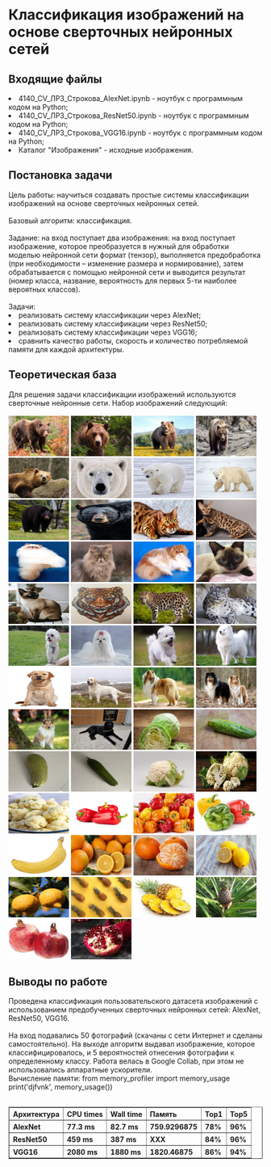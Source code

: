 <h1>Классификация изображений на основе сверточных нейронных сетей</h1>
<h2>Входящие файлы</h2>
<li>4140_CV_ЛР3_Строкова_AlexNet.ipynb - ноутбук с программным кодом на Python;
<li>4140_CV_ЛР3_Строкова_ResNet50.ipynb - ноутбук с программным кодом на Python;
<li>4140_CV_ЛР3_Строкова_VGG16.ipynb - ноутбук с программным кодом на Python;
<li>Каталог "Изображения" - исходные изображения.
<h2>Постановка задачи</h2>
Цель работы: научиться создавать простые системы классификации изображений на основе сверточных нейронных сетей. <br>
<br>
Базовый алгоритм: классификация.<br>
<br>
Задание: на вход поступает два изображения: на вход поступает изображение, которое преобразуется в нужный для обработки моделью нейронной сети формат (тензор), выполняется предобработка (при необходимости – изменение размера и нормирование), затем обрабатывается с помощью нейронной сети и выводится результат (номер класса, название, вероятность для первых 5-ти наиболее вероятных классов). <br>
<br>
Задачи: 
<li> реализовать систему классификации через AlexNet;
<li> реализовать систему классификации через ResNet50;
<li> реализовать систему классификации через VGG16;
<li> сравнить качество работы, скорость и количество потребляемой памяти для каждой архитектуры.
<br>
<h2>Теоретическая база</h2>
Для решения задачи классификации изображений используются сверточные нейронные сети. Набор изображений следующий:<br>
<br>
<img src="Изображения/1.jpg"/ width="120" height="80">
<img src="Изображения/2.jpg"/ width="120" height="80">
<img src="Изображения/3.jpg"/ width="120" height="80">
<img src="Изображения/4.jpg"/ width="120" height="80">
<img src="Изображения/5.jpg"/ width="120" height="80">
<img src="Изображения/6.jpg"/ width="120" height="80">
<img src="Изображения/7.jpg"/ width="120" height="80">
<img src="Изображения/8.jpg"/ width="120" height="80">
<img src="Изображения/9.jpg"/ width="120" height="80">
<img src="Изображения/10.jpg"/ width="120" height="80">
<img src="Изображения/11.jpeg"/ width="120" height="80">
<img src="Изображения/12.jpg"/ width="120" height="80">
<img src="Изображения/13.jpg"/ width="120" height="80">
<img src="Изображения/14.jpg"/ width="120" height="80">
<img src="Изображения/15.jpg"/ width="120" height="80">
<img src="Изображения/16.jpg"/ width="120" height="80">
<img src="Изображения/17.jpg"/ width="120" height="80">
<img src="Изображения/18.jpg"/ width="120" height="80">
<img src="Изображения/19.jpg"/ width="120" height="80">
<img src="Изображения/20.jpg"/ width="120" height="80">
<img src="Изображения/21.jpg"/ width="120" height="80">
<img src="Изображения/22.jpg"/ width="120" height="80">
<img src="Изображения/23.jpg"/ width="120" height="80">
<img src="Изображения/24.jpg"/ width="120" height="80">
<img src="Изображения/25.jpg"/ width="120" height="80">
<img src="Изображения/26.jpg"/ width="120" height="80">
<img src="Изображения/27.jpg"/ width="120" height="80">
<img src="Изображения/28.jpg"/ width="120" height="80">
<img src="Изображения/29.jpg"/ width="120" height="80">
<img src="Изображения/30.jpg"/ width="120" height="80">
<img src="Изображения/31.jpg"/ width="120" height="80">
<img src="Изображения/32.jpg"/ width="120" height="80">
<img src="Изображения/33.jpg"/ width="120" height="80">
<img src="Изображения/34.jpg"/ width="120" height="80">
<img src="Изображения/35.jpg"/ width="120" height="80">
<img src="Изображения/36.jpg"/ width="120" height="80">
<img src="Изображения/37.jpg"/ width="120" height="80">
<img src="Изображения/38.jpg"/ width="120" height="80">
<img src="Изображения/39.jpg"/ width="120" height="80">
<img src="Изображения/40.jpg"/ width="120" height="80">
<img src="Изображения/41.jpg"/ width="120" height="80">
<img src="Изображения/42.jpg"/ width="120" height="80">
<img src="Изображения/43.jpg"/ width="120" height="80">
<img src="Изображения/44.jpg"/ width="120" height="80">
<img src="Изображения/45.jpg"/ width="120" height="80">
<img src="Изображения/46.jpg"/ width="120" height="80">
<img src="Изображения/47.jpg"/ width="120" height="80">
<img src="Изображения/48.jpg"/ width="120" height="80">
<img src="Изображения/49.jpg"/ width="120" height="80">
<img src="Изображения/50.jpg"/ width="120" height="80">


<h2>Выводы по работе</h2>
Проведена классификация пользовательского датасета изображений с использованием предобученных сверточных нейронных сетей: AlexNet, ResNet50, VGG16.<br>
<br>
На вход подавались 50 фотографий (скачаны с сети Интернет и сделаны самостоятельно). На выходе алгоритм выдавал изображение, которое классифицировалось, и 5 вероятностей отнесения фотографии к определенному классу. Работа велась в Google Collab, при этом не использовались аппаратные ускорители. <br>
Вычисление памяти:
from memory_profiler import memory_usage <br>
print('djfvnk', memory_usage()) <br>
<br>
<table border="1">
   <tr>
    <th>Архитектура</th>
    <th>CPU times</th>
    <th>Wall time</th>
    <th>Память</th>
    <th>Top1</th>
    <th>Top5</th>
   </tr>
   <tr>
    <th>AlexNet</th>
    <th>77.3 ms</th>
    <th>82.7 ms</th>
    <th>759.9296875</th>
    <th>78%</th>
    <th>96%</th>
   </tr>
   <tr>
    <th>ResNet50</th>
    <th>459 ms</th>
    <th>387 ms</th>
    <th>ХХХ</th>
    <th>84%</th>
    <th>96%</th>
   </tr>
   <tr>
    <th>VGG16</th>
    <th>2080 ms</th>
    <th>1880 ms</th>
    <th>1820.46875</th>
    <th>86%</th>
    <th>94%</th>
   </tr>
 </table>
